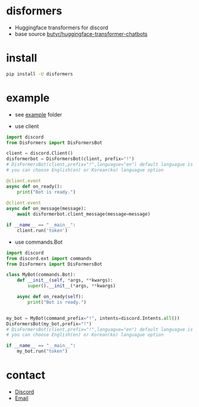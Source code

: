 # disformers
 - Huggingface transformers for discord
 - base source [butyr/huggingface-transformer-chatbots](https://github.com/butyr/huggingface-transformer-chatbots)

# install
```cmd
pip install -U disformers
```

# example
- see [example](examples) folder


- use client
```python
import discord
from DisFormers import DisFormersBot

client = discord.Client()
disformerbot = DisFormersBot(client, prefix="!")
# DisFormersBot(client,prefix="!",languague="en") default languague is English
# you can choose English(en) or Korean(ko) languague option

@client.event
async def on_ready():
    print("Bot is ready.")
    
@client.event
async def on_message(message):
    await disformerbot.client_message(message=message)

if __name__ == "__main__":
    client.run('token')
```

- use commands.Bot
```python
import discord
from discord.ext import commands
from DisFormers import DisFormersBot

class MyBot(commands.Bot):
    def __init__(self, *args, **kwargs):
        super().__init__(*args, **kwargs)

    async def on_ready(self):
        print("Bot is ready.")


my_bot = MyBot(command_prefix="!", intents=discord.Intents.all())
DisFormersBot(my_bot,prefix="!")
# DisFormersBot(client,prefix="!",languague="en") default languague is English
# you can choose English(en) or Korean(ko) languague option

if __name__ == "__main__":
    my_bot.run("token")
```

# contact
- [Discord](https://discord.gg/Jk6VRvsnqa)
- [Email](mailto:support@spacedev.space)
